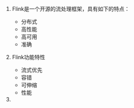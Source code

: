 1. Flink是一个开源的流处理框架，具有如下的特点：
   - 分布式
   - 高性能
   - 高可用
   - 准确

2. Flink功能特性
   - 流式优先
   - 容错
   - 可伸缩
   - 性能
3. 